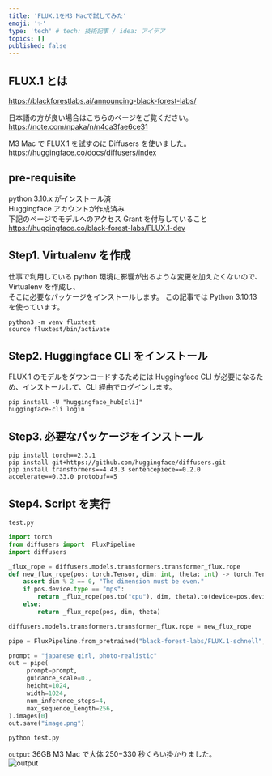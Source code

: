 ```yaml
---
title: 'FLUX.1をM3 Macで試してみた'
emoji: '✨'
type: 'tech' # tech: 技術記事 / idea: アイデア
topics: []
published: false
---
```


## FLUX.1 とは

https://blackforestlabs.ai/announcing-black-forest-labs/

日本語の方が良い場合はこちらのページをご覧ください。  
https://note.com/npaka/n/n4ca3fae6ce31

M3 Mac で FLUX.1 を試すのに Diffusers を使いました。
https://huggingface.co/docs/diffusers/index

## pre-requisite

python 3.10.x がインストール済  
Huggingface アカウントが作成済み  
下記のページでモデルへのアクセス Grant を付与していること  
https://huggingface.co/black-forest-labs/FLUX.1-dev

## Step1. Virtualenv を作成

仕事で利用している python 環境に影響が出るような変更を加えたくないので、Virtualenv を作成し、  
そこに必要なパッケージをインストールします。
この記事では Python 3.10.13 を使っています。

```shell
python3 -m venv fluxtest
source fluxtest/bin/activate
```

## Step2. Huggingface CLI をインストール

FLUX.1 のモデルをダウンロードするためには Huggingface CLI が必要になるため、インストールして、CLI 経由でログインします。

```shell
pip install -U "huggingface_hub[cli]"
huggingface-cli login
```

## Step3. 必要なパッケージをインストール

```shell
pip install torch==2.3.1
pip install git+https://github.com/huggingface/diffusers.git
pip install transformers==4.43.3 sentencepiece==0.2.0 accelerate==0.33.0 protobuf==5
```

## Step4. Script を実行

`test.py`

```python
import torch
from diffusers import  FluxPipeline
import diffusers

_flux_rope = diffusers.models.transformers.transformer_flux.rope
def new_flux_rope(pos: torch.Tensor, dim: int, theta: int) -> torch.Tensor:
    assert dim % 2 == 0, "The dimension must be even."
    if pos.device.type == "mps":
        return _flux_rope(pos.to("cpu"), dim, theta).to(device=pos.device)
    else:
        return _flux_rope(pos, dim, theta)

diffusers.models.transformers.transformer_flux.rope = new_flux_rope

pipe = FluxPipeline.from_pretrained("black-forest-labs/FLUX.1-schnell", revision='refs/pr/1',  torch_dtype=torch.bfloat16).to("mps")

prompt = "japanese girl, photo-realistic"
out = pipe(
     prompt=prompt,
     guidance_scale=0.,
     height=1024,
     width=1024,
     num_inference_steps=4,
     max_sequence_length=256,
).images[0]
out.save("image.png")
```

```shell
python test.py
```

`output`
36GB M3 Mac で大体 250−330 秒くらい掛かりました。  
![output](https://miro.medium.com/v2/resize:fit:1400/format:webp/1*BpQAztQ6WzGzvlADLh-rEA.png)
